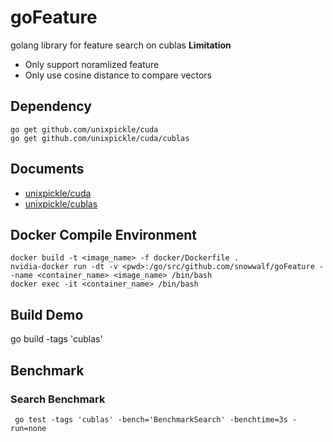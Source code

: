 # goFeature
 golang library for feature search on cublas
 **Limitation**
 * Only support noramlized feature
 * Only use cosine distance to compare vectors

## Dependency

```
go get github.com/unixpickle/cuda
go get github.com/unixpickle/cuda/cublas
```

## Documents
* [unixpickle/cuda](https://godoc.org/github.com/unixpickle/cuda)
* [unixpickle/cublas](https://godoc.org/github.com/unixpickle/cuda/cublas)


## Docker Compile Environment

```
docker build -t <image_name> -f docker/Dockerfile .
nvidia-docker run -dt -v <pwd>:/go/src/github.com/snowwalf/goFeature --name <container_name> <image_name> /bin/bash
docker exec -it <container_name> /bin/bash
```

## Build Demo
go build -tags 'cublas'

## Benchmark
### Search Benchmark

```
 go test -tags 'cublas' -bench='BenchmarkSearch' -benchtime=3s -run=none
```